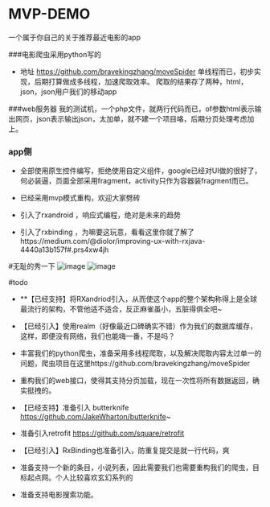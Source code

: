 # MVP-DEMO
一个属于你自己的关于推荐最近电影的app

###电影爬虫采用python写的
* 地址 https://github.com/bravekingzhang/moveSpider
  单线程而已，初步实现，后期打算做成多线程，加速爬取效率。
  爬取的结果存了两种，html，json，json用户我们的移动app

###web服务器
  我的测试机，一个php文件，就两行代码而已，of参数html表示输出网页，json表示输出json，太加单，就不建一个项目咯，后期分页处理考虑加上。
  
### app侧

* 全部使用原生控件编写，拒绝使用自定义组件，google已经对UI做的很好了，何必装逼，页面全部采用fragment，activity只作为容器装fragment而已。

* 已经采用mvp模式重构，欢迎大家劈砖

* 引入了rxandroid  ，响应式编程，绝对是未来的趋势

* 引入了rxbinding ，为嘛要这玩意，看看这里你就了解了https://medium.com/@diolor/improving-ux-with-rxjava-4440a13b157f#.prs4xw4jh


#无耻的秀一下
![image](https://github.com/bravekingzhang/yours/blob/master/screenshot/device-2015-12-27-160354.png)
![image](https://github.com/bravekingzhang/yours/blob/master/screenshot/device-2015-12-27-160433.png)

#todo

* **【已经支持】将RXandriod引入，从而使这个app的整个架构称得上是全球最流行的架构，不管他适不适合，反正麻雀虽小，五脏得俱全吧~

*  【已经引入】使用realm（好像最近口碑确实不错）作为我们的数据库缓存，这样，即便没有网络，我们也能嗨一番，不是吗？

*  丰富我们的python爬虫，准备采用多线程爬取，以及解决爬取内容太过单一的问题，爬虫项目在这里https://github.com/bravekingzhang/moveSpider

*  重构我们的web接口，使得其支持分页加载，现在一次性将所有数据返回，确实挺拽的。

*  【已经支持】准备引入 butterknife  https://github.com/JakeWharton/butterknife~

*  准备引入retrofit  https://github.com/square/retrofit

*  【已经引入】RxBinding也准备引入，防重复提交是就一行代码，爽

*  准备支持一个新的条目，小说列表，因此需要我们也需要重构我们的爬虫，目标起点网。个人比较喜欢玄幻系列的

*  准备支持电影搜索功能。




